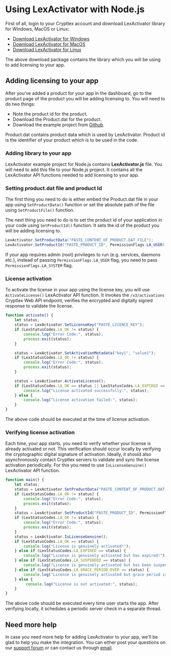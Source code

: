 # Using LexActivator with Node.js

First of all, login to your Cryptlex account and download LexActivator library for Windows, MacOS or Linux:

* ​[Download LexActivator for Windows](https://app.cryptlex.com/downloads)​
* ​[Download LexActivator for MacOS](https://app.cryptlex.com/downloads)
* ​[Download LexActivator for Linux](https://app.cryptlex.com/downloads)​

The above download package contains the library which you will be using to add licensing to your app.

## Adding licensing to your app <a id="adding-licensing-to-your-app"></a>

After you've added a product for your app in the dashboard, go to the product page of the product you will be adding licensing to. You will need to do two things:

* Note the product id for the product.
* Download the Product.dat for the product.
* Download the example project from [Github](https://github.com/cryptlex/lexactivator-nodejs).

Product.dat contains product data which is used by LexActivator. Product id is the identifier of your product which is to be used in the code.

### Adding library to your app <a id="adding-library-to-your-app"></a>

LexActivator example project for Node.js contains **LexActivator.js** file. You will need to add this file to your Node.js project. It contains all the LexActivator API functions needed to add licensing to your app.

### Setting product.dat file and product Id <a id="setting-product.dat-file-and-product-id"></a>

The first thing you need to do is either embed the Product.dat file in your app using `SetProductData()` function or set the absolute path of the file using `SetProductFile()` function.

The next thing you need to do is to set the product id of your application in your code using `SetProductId()` function. It sets the id of the product you will be adding licensing to.

```csharp
LexActivator.SetProductData("PASTE_CONTENT_OF_PRODUCT.DAT_FILE");
LexActivator.SetProductId("PASTE_PRODUCT_ID", PermissionFlags.LA_USER);
```

If your app requires admin \(root\) privileges to run \(e.g. services, daemons etc.\), instead of passing   `PermissionFlags.LA_USER` flag, you need to pass `PermissionFlags.LA_SYSTEM` flag.

### License activation <a id="license-activation"></a>

To activate the license in your app using the license key, you will use `ActivateLicense()` LexActivator API function. It invokes the `/v3/activations` Cryptlex Web API endpoint, verifies the encrypted and digitally signed response to validate the license.

```javascript
function activate() {
    let status;
    status = LexActivator.SetLicenseKey("PASTE_LICENCE_KEY");
    if (LexStatusCodes.LA_OK != status) {
        console.log("Error Code:", status);
        process.exit(status);
    }

    status = LexActivator.SetActivationMetadata("key1", "value1");
    if (LexStatusCodes.LA_OK != status) {
        console.log("Error Code:", status);
        process.exit(status);
    }

    status = LexActivator.ActivateLicense();
    if (LexStatusCodes.LA_OK == status || LexStatusCodes.LA_EXPIRED == status || LexStatusCodes.LA_SUSPENDED == status) {
        console.log("License activated successfully:", status);
    } else {
        console.log("License activation failed:", status);
    }
}
```

The above code should be executed at the time of license activation.

### Verifying license activation <a id="verifying-license-activation"></a>

Each time, your app starts, you need to verify whether your license is already activated or not. This verification should occur locally by verifying the cryptographic digital signature of activation. Ideally, it should also asynchronously contact Cryptlex servers to validate and sync the license activation periodically. For this you need to use `IsLicenseGenuine()` LexActivator API function.

```javascript
function main() {
    let status;
    status = LexActivator.SetProductData("PASTE_CONTENT_OF_PRODUCT.DAT_FILE");
    if (LexStatusCodes.LA_OK != status) {
        console.log("Error Code:", status);
        process.exit(status);
    }
    status = LexActivator.SetProductId("PASTE_PRODUCT_ID", PermissionFlags.LA_USER);
    if (LexStatusCodes.LA_OK != status) {
        console.log("Error Code:", status);
        process.exit(status);
    }
    status = LexActivator.IsLicenseGenuine();
    if (LexStatusCodes.LA_OK == status) {
        console.log("License is genuinely activated!");
    } else if (LexStatusCodes.LA_EXPIRED == status) {
        console.log("License is genuinely activated but has expired!");
    } else if (LexStatusCodes.LA_SUSPENDED == status) {
        console.log("License is genuinely activated but has been suspended!");
    } else if (LexStatusCodes.LA_GRACE_PERIOD_OVER == status) {
        console.log("License is genuinely activated but grace period is over!");
    } else {
         console.log("License is not activated:", status);
    }
}
```

The above code should be executed every time user starts the app. After verifying locally, it schedules a periodic server check in a separate thread.

## Need more help <a id="need-more-help"></a>

In case you need more help for adding LexActivator to your app, we'll be glad to help you make the integration. You can either post your questions on our [support forum](https://forums.cryptlex.com) or can contact us through [email](mailto:support@cryptlex.com?Subject=Using%20LexActivator).

